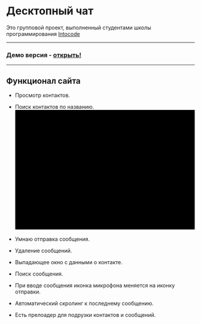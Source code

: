 # Десктопный чат

Это групповой проект, выполненный студентами школы программирования <a href="https://intocode.ru/" target="_blank">Intocode</a>
***

### Демо версия - <a href="https://intense-island-55096.herokuapp.com/" target="_blank">открыть!</a>

***

## Функционал сайта

+ Просмотр контактов.
+ Поиск контактов по названию.
  ![gif](https://github.com/Khalimov-Z/react-chat/blob/Kassumov_Zubayra/gif1.gif)

+ Умнаю отправка сообщения.
+ Удаление сообщений.


+ Выпадающее окно с данными о контакте.
+ Поиск сообщения.

+ При вводе сообщения иконка микрофона меняется на иконку отправки.
+ Автоматический скролинг к последнему сообщению.


+ Есть прелоадер для подрузки контактов и сообщений.
